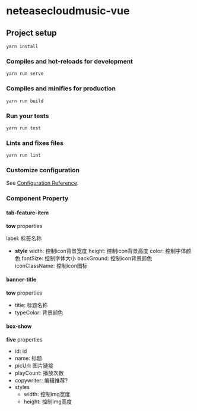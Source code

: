 # neteasecloudmusic-vue

## Project setup
```
yarn install
```

### Compiles and hot-reloads for development
```
yarn run serve
```

### Compiles and minifies for production
```
yarn run build
```

### Run your tests
```
yarn run test
```

### Lints and fixes files
```
yarn run lint
```

### Customize configuration
See [Configuration Reference](https://cli.vuejs.org/config/).

### Component Property

#### tab-feature-item

**tow** properties

label: 标签名称

- **style**
   width: 控制icon背景宽度
   height: 控制icon背景高度
   color: 控制字体颜色
   fontSize: 控制字体大小
   backGround: 控制icon背景颜色
   iconClassName: 控制icon图标

#### banner-title

**tow** properties

- title: 标题名称
- typeColor: 背景颜色

#### box-show

**five** properties

- id: id
- name: 标题
- picUrl: 图片链接
- playCount: 播放次数
- copywriter: 编辑推荐?
- styles
  - width: 控制img宽度
  - height: 控制img高度
